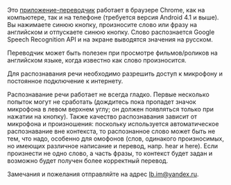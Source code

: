 Это [приложение-переводчик](https://little-brother.github.io/english-translator/) работает в браузере Chrome, как на компьютере, так и на телефоне (требуется версия Android 4.1 и выше). Вы нажимаете синюю кнопку, произносите слово или фразу на английском и отпускаете синюю кнопку. Слово распознается Google Speech Recognition API и на экране выводятся значения на русском.<br>

Переводчик может быть полезен при просмотре фильмов/роликов на английском языке, когда известно как слово произносится.<br>

Для распознавания речи необходимо разрешить доступ к микрофону и постоянное подключение к интернету.<br>

Распознавание речи работает не всегда гладко. Первые несколько попыток могут не сработать (дождитесь пока пропадет значок микрофона в левом верхнем углу; он должен появляться только при нажатии на кнопку). Также качество распознавания зависит от микрофона и произношения: поскольку используется автоматическое распознавание вне контекста, то распознанное слово может быть не тем, что надо, особенно для омофонов (слов, одинакого произносимых, но имеющих различное написание и перевод, напр. hear и here).  Если произнести не одно слово, а часть фразы, то контекст будет задан и возможно будет получен более корректный перевод.<br>

Замечания и пожелания отправляйте на адрес <a href="mailto:lb.im@yandex.ru?subject=Translator">lb.im@yandex.ru</a>. 